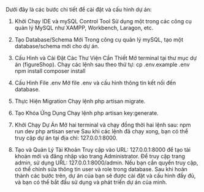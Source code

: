 Dưới đây là các bước chi tiết để cài đặt và cấu hình dự án:

1. Khởi Chạy IDE và mySQL Control Tool
Sử dụng một trong các công cụ quản lý MySQL như XAMPP, Workbench, Laragon, etc.
2. Tạo Database/Schema Mới
Trong công cụ quản lý mySQL, tạo một database/schema mới cho dự án.
3. Cấu Hình và Cài Đặt Các Thư Viện Cần Thiết
Mở terminal tại thư mục dự án (figureShop).
Chạy các lệnh sau theo thứ tự:
cp .env.example .env
npm install
composer install
4. Cấu Hình File .env
Mở file .env và cấu hình thông tin kết nối đến database.
5. Thực Hiện Migration
Chạy lệnh php artisan migrate.

6. Tạo Khóa Ứng Dụng
Chạy lệnh php artisan key:generate.
7. Khởi Chạy Dự Án
Mở hai terminal và chạy đồng thời hai lệnh sau:
npm run dev
php artisan serve
Sau khi các lệnh đã chạy xong, bạn có thể truy cập dự án tại địa chỉ: 127.0.0.1:8000.
8. Tạo và Quản Lý Tài Khoản
Truy cập vào URL: 127.0.0.1:8000 để tạo tài khoản mới và đăng nhập vào trang Administrator.
Để truy cập trang admin, sử dụng URL: 127.0.0.1:8000/admin. Nếu bạn cần quyền truy cập, có thể chỉnh sửa thông tin user và role trong database.
Sau khi hoàn thành các bước trên, dự án của bạn sẽ được cài đặt và cấu hình đầy đủ, và bạn có thể bắt đầu sử dụng và phát triển dự án của mình.
